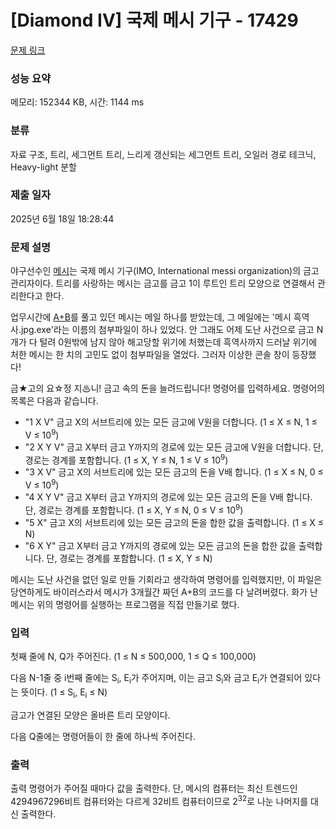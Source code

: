 # [Diamond IV] 국제 메시 기구 - 17429 

[문제 링크](https://www.acmicpc.net/problem/17429) 

### 성능 요약

메모리: 152344 KB, 시간: 1144 ms

### 분류

자료 구조, 트리, 세그먼트 트리, 느리게 갱신되는 세그먼트 트리, 오일러 경로 테크닉, Heavy-light 분할

### 제출 일자

2025년 6월 18일 18:28:44

### 문제 설명

<p>야구선수인 <a href="https://www.acmicpc.net/user/messi">메시</a>는 국제 메시 기구(IMO, International messi organization)의 금고 관리자이다. 트리를 사랑하는 메시는 금고를 금고 1이 루트인 트리 모양으로 연결해서 관리한다고 한다.</p>

<p>업무시간에 <a href="https://www.acmicpc.net/problem/1000">A+B</a>를 풀고 있던 메시는 메일 하나를 받았는데, 그 메일에는 '메시 흑역사.jpg.exe'라는 이름의 첨부파일이 하나 있었다. 안 그래도 어제 도난 사건으로 금고 N개가 다 털려 0원밖에 남지 않아 해고당할 위기에 처했는데 흑역사까지 드러날 위기에 처한 메시는 한 치의 고민도 없이 첨부파일을 열었다. 그러자 이상한 콘솔 창이 등장했다!</p>

<p>금★고의 요☆정 지♨니! 금고 속의 돈을 늘려드립니다! 명령어를 입력하세요. 명령어의 목록은 다음과 같습니다.</p>

<ul>
	<li>"1 X V" 금고 X의 서브트리에 있는 모든 금고에 V원을 더합니다. (1 ≤ X ≤ N, 1 ≤ V ≤ 10<sup>9</sup>)</li>
	<li>"2 X Y V" 금고 X부터 금고 Y까지의 경로에 있는 모든 금고에 V원을 더합니다. 단, 경로는 경계를 포함합니다. (1 ≤ X, Y ≤ N, 1 ≤ V ≤ 10<sup>9</sup>)</li>
	<li>"3 X V" 금고 X의 서브트리에 있는 모든 금고의 돈을 V배 합니다. (1 ≤ X ≤ N, 0 ≤ V ≤ 10<sup>9</sup>)</li>
	<li>"4 X Y V" 금고 X부터 금고 Y까지의 경로에 있는 모든 금고의 돈을 V배 합니다. 단, 경로는 경계를 포함합니다. (1 ≤ X, Y ≤ N, 0 ≤ V ≤ 10<sup>9</sup>)</li>
	<li>"5 X" 금고 X의 서브트리에 있는 모든 금고의 돈을 합한 값을 출력합니다. (1 ≤ X ≤ N)</li>
	<li>"6 X Y" 금고 X부터 금고 Y까지의 경로에 있는 모든 금고의 돈을 합한 값을 출력합니다. 단, 경로는 경계를 포함합니다. (1 ≤ X, Y ≤ N)</li>
</ul>

<p>메시는 도난 사건을 없던 일로 만들 기회라고 생각하여 명령어를 입력했지만, 이 파일은 당연하게도 바이러스라서 메시가 3개월간 짜던 A+B의 코드를 다 날려버렸다. 화가 난 메시는 위의 명령어를 실행하는 프로그램을 직접 만들기로 했다.</p>

### 입력 

 <p>첫째 줄에 N, Q가 주어진다. (1 ≤ N ≤ 500,000, 1 ≤ Q ≤ 100,000)</p>

<p>다음 N-1줄 중 i번째 줄에는 S<sub>i</sub>, E<sub>i</sub>가 주어지며, 이는 금고 S<sub>i</sub>와 금고 E<sub>i</sub>가 연결되어 있다는 뜻이다. (1 ≤ S<sub>i</sub>, E<sub>i</sub> ≤ N)</p>

<p>금고가 연결된 모양은 올바른 트리 모양이다.</p>

<p>다음 Q줄에는 명령어들이 한 줄에 하나씩 주어진다.</p>

### 출력 

 <p>출력 명령어가 주어질 때마다 값을 출력한다. 단, 메시의 컴퓨터는 최신 트렌드인 4294967296비트 컴퓨터와는 다르게 32비트 컴퓨터이므로 2<sup>32</sup>로 나눈 나머지를 대신 출력한다.</p>

